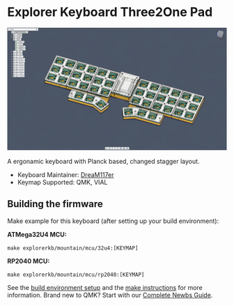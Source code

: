 # Explorer Keyboard Three2One Pad

![Explorer Keyboard Mountain](https://github.com/DreaM117er/Explorer-Keyboard-Mountian/blob/main/pic/fusion360-layout-default.png)

A ergonamic keyboard with Planck based, changed stagger layout.

* Keyboard Maintainer: [DreaM117er](https://github.com/DreaM117er)
* Keymap Supported: QMK, VIAL

## Building the firmware

Make example for this keyboard (after setting up your build environment):

**ATMega32U4 MCU:**

    make explorerkb/mountain/mcu/32u4:[KEYMAP]

**RP2040 MCU:**

    make explorerkb/mountain/mcu/rp2040:[KEYMAP]


See the [build environment setup](https://docs.qmk.fm/#/getting_started_build_tools) and the [make instructions](https://docs.qmk.fm/#/getting_started_make_guide) for more information. Brand new to QMK? Start with our [Complete Newbs Guide](https://docs.qmk.fm/#/newbs).
